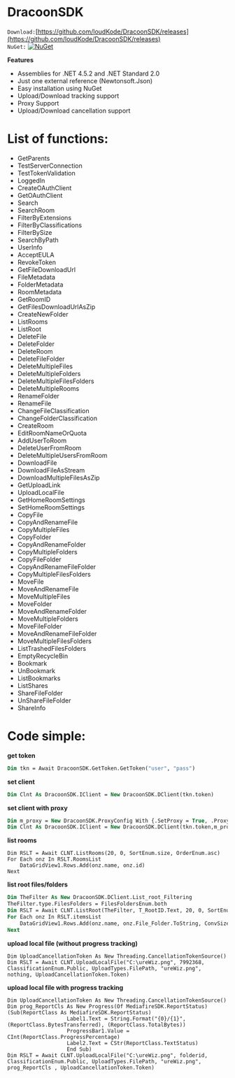 # DracoonSDK


`Download:`[https://github.com/loudKode/DracoonSDK/releases](https://github.com/loudKode/DracoonSDK/releases)<br>
`NuGet:`
[![NuGet](https://img.shields.io/nuget/v/DeQmaTech.DracoonSDK.svg?style=flat-square&logo=nuget)](https://www.nuget.org/packages/DeQmaTech.DracoonSDK)<br>

**Features**
* Assemblies for .NET 4.5.2 and .NET Standard 2.0
* Just one external reference (Newtonsoft.Json)
* Easy installation using NuGet
* Upload/Download tracking support
* Proxy Support
* Upload/Download cancellation support


# List of functions:
* GetParents
* TestServerConnection
* TestTokenValidation
* LoggedIn
* CreateOAuthClient
* GetOAuthClient
* Search
* SearchRoom
* FilterByExtensions
* FilterByClassifications
* FilterBySize
* SearchByPath
* UserInfo
* AcceptEULA
* RevokeToken
* GetFileDownloadUrl
* FileMetadata
* FolderMetadata
* RoomMetadata
* GetRoomID
* GetFilesDownloadUrlAsZip
* CreateNewFolder
* ListRooms
* ListRoot
* DeleteFile
* DeleteFolder
* DeleteRoom
* DeleteFileFolder
* DeleteMultipleFiles
* DeleteMultipleFolders
* DeleteMultipleFilesFolders
* DeleteMultipleRooms
* RenameFolder
* RenameFile
* ChangeFileClassification
* ChangeFolderClassification
* CreateRoom
* EditRoomNameOrQuota
* AddUserToRoom
* DeleteUserFromRoom
* DeleteMultipleUsersFromRoom
* DownloadFile
* DownloadFileAsStream
* DownloadMultipleFilesAsZip
* GetUploadLink
* UploadLocalFile
* GetHomeRoomSettings
* SetHomeRoomSettings
* CopyFile
* CopyAndRenameFile
* CopyMultipleFiles
* CopyFolder
* CopyAndRenameFolder
* CopyMultipleFolders
* CopyFileFolder
* CopyAndRenameFileFolder
* CopyMultipleFilesFolders
* MoveFile
* MoveAndRenameFile
* MoveMultipleFiles
* MoveFolder
* MoveAndRenameFolder
* MoveMultipleFolders
* MoveFileFolder
* MoveAndRenameFileFolder
* MoveMultipleFilesFolders
* ListTrashedFilesFolders
* EmptyRecycleBin
* Bookmark
* UnBookmark
* ListBookmarks
* ListShares
* ShareFileFolder
* UnShareFileFolder
* ShareInfo


# Code simple:
**get token**
```vb
Dim tkn = Await DracoonSDK.GetToken.GetToken("user", "pass")
```
**set client**
```vb
Dim Clnt As DracoonSDK.IClient = New DracoonSDK.DClient(tkn.token)
```
**set client with proxy**
```vb
Dim m_proxy = New DracoonSDK.ProxyConfig With {.SetProxy = True, .ProxyIP = "172.0.0.0", .ProxyPort = 80, .ProxyUsername = "usr", .ProxyPassword = "pas"}
Dim Clnt As DracoonSDK.IClient = New DracoonSDK.DClient(tkn.token,m_proxy)
```
**list rooms**
```vb.net
Dim RSLT = Await CLNT.ListRooms(20, 0, SortEnum.size, OrderEnum.asc)
For Each onz In RSLT.RoomsList
    DataGridView1.Rows.Add(onz.name, onz.id)
Next
```
**list root files/folders**
```vb
Dim TheFilter As New DracoonSDK.DClient.List_root_Filtering
TheFilter.type.FilesFolders = FilesFoldersEnum.both
Dim RSLT = Await CLNT.ListRoot(TheFilter, T_RootID.Text, 20, 0, SortEnum.size, OrderEnum.asc)
For Each onz In RSLT.itemsList
    DataGridView1.Rows.Add(onz.name, onz.File_Folder.ToString, ConvSize(onz.size), onz.id)
Next
```
**upload local file (without progress tracking)**
```vb.net
Dim UploadCancellationToken As New Threading.CancellationTokenSource()
Dim RSLT = Await CLNT.UploadLocalFile("C:\ureWiz.png", 7992368, ClassificationEnum.Public, UploadTypes.FilePath, "ureWiz.png", nothing, UploadCancellationToken.Token)
```
**upload local file with progress tracking**
```vb.net
Dim UploadCancellationToken As New Threading.CancellationTokenSource()
Dim prog_ReportCls As New Progress(Of MediafireSDK.ReportStatus)(Sub(ReportClass As MediafireSDK.ReportStatus)
                   Label1.Text = String.Format("{0}/{1}", (ReportClass.BytesTransferred), (ReportClass.TotalBytes))
                   ProgressBar1.Value = CInt(ReportClass.ProgressPercentage)
                   Label2.Text = CStr(ReportClass.TextStatus)
                   End Sub)
Dim RSLT = Await CLNT.UploadLocalFile("C:\ureWiz.png", folderid, ClassificationEnum.Public, UploadTypes.FilePath, "ureWiz.png", prog_ReportCls , UploadCancellationToken.Token)
```
